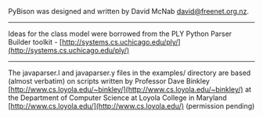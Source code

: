 PyBison was designed and written by David McNab <david@freenet.org.nz>.

---------------------

Ideas for the class model were borrowed from the PLY Python Parser Builder toolkit - [http://systems.cs.uchicago.edu/ply/](http://systems.cs.uchicago.edu/ply/)

----------------------

The javaparser.l and javaparser.y files in the examples/ directory are based (almost verbatim) on scripts written by Professor Dave Binkley [http://www.cs.loyola.edu/~binkley/](http://www.cs.loyola.edu/~binkley/) at the Department of Computer Science at Loyola College in Maryland [http://www.cs.loyola.edu/](http://www.cs.loyola.edu/) (permission pending)
